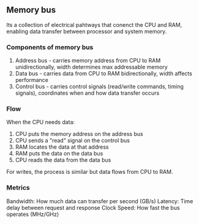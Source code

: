 ## Memory bus
Its a collection of electrical pahtways that conenct the CPU and RAM, enabling data transfer between processor and system memory.

### Components of memory bus
1) Address bus - carries memory address from CPU to RAM unidirectionally, width determines max addressable memory
2) Data bus - carries data from CPU to RAM bidirectionally, width affects performance
3) Control bus - carries control signals (read/write commands, timing signals), coordinates when and how data transfer occurs

### Flow
When the CPU needs data:

1) CPU puts the memory address on the address bus
2) CPU sends a "read" signal on the control bus
3) RAM locates the data at that address
4) RAM puts the data on the data bus
5) CPU reads the data from the data bus

For writes, the process is similar but data flows from CPU to RAM.

### Metrics
Bandwidth: How much data can transfer per second (GB/s)
Latency: Time delay between request and response
Clock Speed: How fast the bus operates (MHz/GHz)
